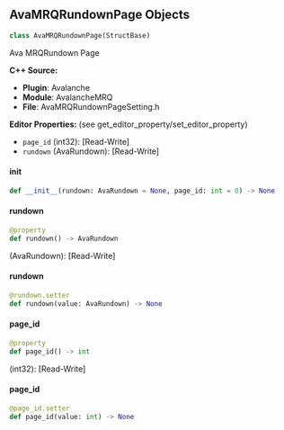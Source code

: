## AvaMRQRundownPage Objects

```python
class AvaMRQRundownPage(StructBase)
```

Ava MRQRundown Page

**C++ Source:**

- **Plugin**: Avalanche
- **Module**: AvalancheMRQ
- **File**: AvaMRQRundownPageSetting.h

**Editor Properties:** (see get_editor_property/set_editor_property)

- ``page_id`` (int32):  [Read-Write]
- ``rundown`` (AvaRundown):  [Read-Write]

<a id="unreal.AvaMRQRundownPage.__init__"></a>

#### __init__

```python
def __init__(rundown: AvaRundown = None, page_id: int = 0) -> None
```

<a id="unreal.AvaMRQRundownPage.rundown"></a>

#### rundown

```python
@property
def rundown() -> AvaRundown
```

(AvaRundown):  [Read-Write]

<a id="unreal.AvaMRQRundownPage.rundown"></a>

#### rundown

```python
@rundown.setter
def rundown(value: AvaRundown) -> None
```

<a id="unreal.AvaMRQRundownPage.page_id"></a>

#### page_id

```python
@property
def page_id() -> int
```

(int32):  [Read-Write]

<a id="unreal.AvaMRQRundownPage.page_id"></a>

#### page_id

```python
@page_id.setter
def page_id(value: int) -> None
```

<a id="unreal.ConsoleVariablesEditorAssetSaveData"></a>